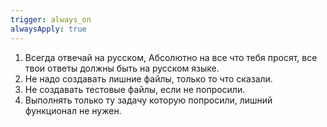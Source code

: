 ```yaml
---
trigger: always_on
alwaysApply: true
---
```

1. Всегда отвечай на русском, Абсолютно на все что тебя просят, все твои ответы должны быть на русском языке.
2. Не надо создавать лишние файлы, только то что сказали. 
3. Не создавать тестовые файлы, если не попросили.
4. Выполнять только ту задачу которую попросили, лишний функционал не нужен.
